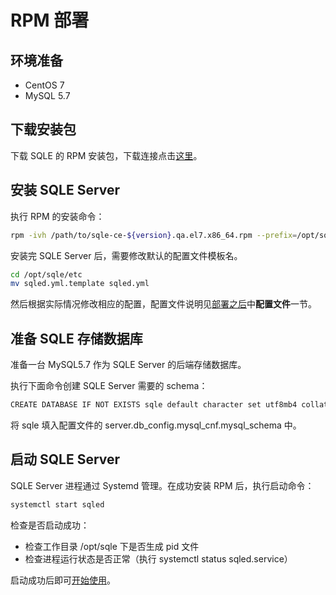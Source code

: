 # RPM 部署

## 环境准备
* CentOS 7
* MySQL 5.7

## 下载安装包

下载 SQLE 的 RPM 安装包，下载连接点击[这里](https://github.com/actiontech/sqle/releases)。

## 安装 SQLE Server

执行 RPM 的安装命令：
```sh
rpm -ivh /path/to/sqle-ce-${version}.qa.el7.x86_64.rpm --prefix=/opt/sqle
```

安装完 SQLE Server 后，需要修改默认的配置文件模板名。

```sh
cd /opt/sqle/etc
mv sqled.yml.template sqled.yml
```

然后根据实际情况修改相应的配置，配置文件说明见[部署之后](2.4_after_deploy.md)中**配置文件**一节。

## 准备 SQLE 存储数据库
准备一台 MySQL5.7 作为 SQLE Server 的后端存储数据库。

执行下面命令创建 SQLE Server 需要的 schema：
```sh
CREATE DATABASE IF NOT EXISTS sqle default character set utf8mb4 collate utf8mb4_unicode_ci
```

将 sqle 填入配置文件的 server.db_config.mysql_cnf.mysql_schema 中。

## 启动 SQLE Server
SQLE Server 进程通过 Systemd 管理。在成功安装 RPM 后，执行启动命令：
```sh
systemctl start sqled
```

检查是否启动成功：
* 检查工作目录 /opt/sqle 下是否生成 pid 文件
* 检查进程运行状态是否正常（执行 systemctl status sqled.service）

启动成功后即可[开始使用](2.4_after_deploy.md)。